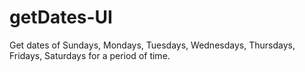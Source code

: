 # getDates-UI

Get dates of Sundays, Mondays, Tuesdays, Wednesdays, Thursdays, Fridays, Saturdays
for a period of time.
